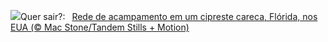 ![](https://www.bing.com/th?id=OHR.HammockDay_PT-BR7138304791_UHD.jpg&w=1000)Quer sair?:&nbsp;&ensp;[Rede de acampamento em um cipreste careca, Flórida, nos EUA (© Mac Stone/Tandem Stills + Motion)](https://www.bing.com/th?id=OHR.HammockDay_PT-BR7138304791_UHD.jpg)
<br><br/>
